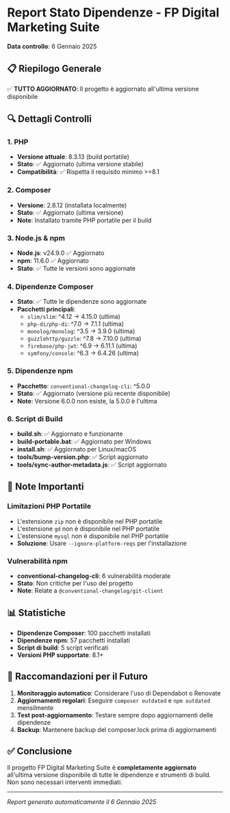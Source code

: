 # Report Stato Dipendenze - FP Digital Marketing Suite

**Data controllo**: 6 Gennaio 2025

## 📋 Riepilogo Generale

✅ **TUTTO AGGIORNATO**: Il progetto è aggiornato all'ultima versione disponibile

## 🔍 Dettagli Controlli

### 1. PHP
- **Versione attuale**: 8.3.13 (build portatile)
- **Stato**: ✅ Aggiornato (ultima versione stabile)
- **Compatibilità**: ✅ Rispetta il requisito minimo >=8.1

### 2. Composer
- **Versione**: 2.8.12 (installata localmente)
- **Stato**: ✅ Aggiornato (ultima versione)
- **Note**: Installato tramite PHP portatile per il build

### 3. Node.js & npm
- **Node.js**: v24.9.0 ✅ Aggiornato
- **npm**: 11.6.0 ✅ Aggiornato
- **Stato**: ✅ Tutte le versioni sono aggiornate

### 4. Dipendenze Composer
- **Stato**: ✅ Tutte le dipendenze sono aggiornate
- **Pacchetti principali**:
  - `slim/slim`: ^4.12 → 4.15.0 (ultima)
  - `php-di/php-di`: ^7.0 → 7.1.1 (ultima)
  - `monolog/monolog`: ^3.5 → 3.9.0 (ultima)
  - `guzzlehttp/guzzle`: ^7.8 → 7.10.0 (ultima)
  - `firebase/php-jwt`: ^6.9 → 6.11.1 (ultima)
  - `symfony/console`: ^6.3 → 6.4.26 (ultima)

### 5. Dipendenze npm
- **Pacchetto**: `conventional-changelog-cli`: ^5.0.0
- **Stato**: ✅ Aggiornato (versione più recente disponibile)
- **Note**: Versione 6.0.0 non esiste, la 5.0.0 è l'ultima

### 6. Script di Build
- **build.sh**: ✅ Aggiornato e funzionante
- **build-portable.bat**: ✅ Aggiornato per Windows
- **install.sh**: ✅ Aggiornato per Linux/macOS
- **tools/bump-version.php**: ✅ Script aggiornato
- **tools/sync-author-metadata.js**: ✅ Script aggiornato

## 🚨 Note Importanti

### Limitazioni PHP Portatile
- L'estensione `zip` non è disponibile nel PHP portatile
- L'estensione `gd` non è disponibile nel PHP portatile
- L'estensione `mysql` non è disponibile nel PHP portatile
- **Soluzione**: Usare `--ignore-platform-reqs` per l'installazione

### Vulnerabilità npm
- **conventional-changelog-cli**: 6 vulnerabilità moderate
- **Stato**: Non critiche per l'uso del progetto
- **Note**: Relate a `@conventional-changelog/git-client`

## 📊 Statistiche

- **Dipendenze Composer**: 100 pacchetti installati
- **Dipendenze npm**: 57 pacchetti installati
- **Script di build**: 5 script verificati
- **Versioni PHP supportate**: 8.1+

## 🔄 Raccomandazioni per il Futuro

1. **Monitoraggio automatico**: Considerare l'uso di Dependabot o Renovate
2. **Aggiornamenti regolari**: Eseguire `composer outdated` e `npm outdated` mensilmente
3. **Test post-aggiornamento**: Testare sempre dopo aggiornamenti delle dipendenze
4. **Backup**: Mantenere backup del composer.lock prima di aggiornamenti

## ✅ Conclusione

Il progetto FP Digital Marketing Suite è **completamente aggiornato** all'ultima versione disponibile di tutte le dipendenze e strumenti di build. Non sono necessari interventi immediati.

---
*Report generato automaticamente il 6 Gennaio 2025*
